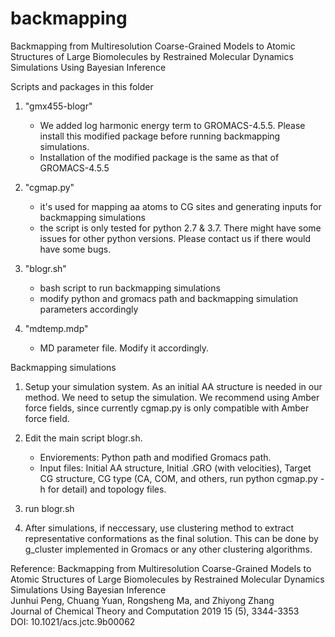 # backmapping
Backmapping from Multiresolution Coarse-Grained Models to Atomic  Structures of Large Biomolecules by Restrained Molecular Dynamics  Simulations Using Bayesian Inference

Scripts and packages in this folder
1. "gmx455-blogr"
    - We added log harmonic energy term to GROMACS-4.5.5. Please install this modified package before running backmapping simulations.
    - Installation of the modified package is the same as that of GROMACS-4.5.5

2. "cgmap.py"
    - it's used for mapping aa atoms to CG sites and generating inputs for backmapping simulations
    - the script is only tested for python 2.7 & 3.7. There might have some issues for other python versions. Please contact us if there would have some bugs.

3. "blogr.sh"
    - bash script to run backmapping simulations
    - modify python and gromacs path and backmapping simulation parameters accordingly

4. "mdtemp.mdp"
    - MD parameter file. Modify it accordingly.
    
Backmapping simulations
1. Setup your simulation system. As an initial AA structure is needed in our method. We need to setup the simulation. We recommend using Amber force fields, since currently cgmap.py is only compatible with Amber force field.

2. Edit the main script blogr.sh.
    - Enviorements: Python path and modified Gromacs path.
    - Input files: Initial AA structure, Initial <name>.GRO (with velocities), Target CG structure, CG type (CA, COM, and others, run python cgmap.py -h for detail) and topology files.

3. run blogr.sh

4. After simulations, if neccessary, use clustering method to extract representative conformations as the final solution. This can be done by g_cluster implemented in Gromacs or any other clustering algorithms.

Reference:
Backmapping from Multiresolution Coarse-Grained Models to Atomic Structures of Large Biomolecules by Restrained Molecular Dynamics Simulations Using Bayesian Inference  
Junhui Peng, Chuang Yuan, Rongsheng Ma, and Zhiyong Zhang  
Journal of Chemical Theory and Computation 2019 15 (5), 3344-3353  
DOI: 10.1021/acs.jctc.9b00062
